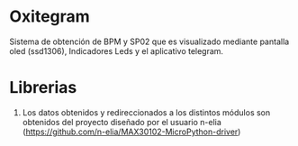 # Oxitegram
Sistema de obtención de BPM y SP02 que es visualizado mediante pantalla oled (ssd1306), Indicadores Leds y el aplicativo telegram.



# Librerias
1. Los datos obtenidos y redireccionados a los distintos módulos son obtenidos del proyecto diseñado por el usuario n-elia (https://github.com/n-elia/MAX30102-MicroPython-driver)

